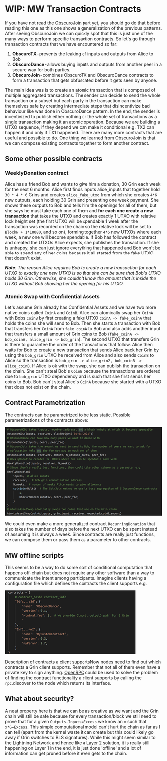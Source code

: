 # WIP: MW Transaction Contracts
If you have not read the [ObscuroJoin](./ObscuroJoin.md) part yet, you should go do that before reading this one as this one shows a generalization of the previous patterns. After seeing ObscuroJoin we can quickly spot that this is just one of the many ways to perform specific transaction contracts. So let's go through transaction contracts that we have encountered so far:
1. **ObscuroTX** - prevents the leaking of inputs and outputs from Alice to Bob
2. **ObscuroDance** - allows buying inputs and outputs from another peer in a secure way for both parties.
3. **ObscuroJoin** - combines ObscuroTX and ObscuroDance contracts to form a transaction that gets obfuscated before it gets seen by anyone.

The main idea was is to create an atomic transaction that is composed of multiple aggregated transactions. The sender can decide to send the whole transaction or a subset but each party in the transaction can make
themselves safe by creating intermediate steps that disincentivize bad behaviour like was done in ObscuroDance pattern. In the end, the sender is incentivized to publish either nothing or the whole set of transactions
as a single transaction making it an atomic operation. Because we are building a UTXO sequence, if they depend we can make it conditional e.g. TX2 can happen if and only if TX1 happened.
There are many more contracts that are useful and possible to do. One thing we learned from ObscuroJoin is that we can compose existing contracts together to form another contract.

## Some other possible contracts

### WeeklyDonation contract
Alice has a friend Bob and wants to give him a donation, 30 Grin each week for the next 6 months. Alice first finds inputs alice_inputs that together hold `30 * 4 * 6` Grins and creates `alice_fake_utxo` from which she creates `4*6` new outputs, each holding 30 Grin and presenting one week payment. She shows these outputs to Bob and tells him the openings for all of them, but she says he must take each one of them and **for each one create a new transaction** that takes the UTXO and creates exactly 1 UTXO with relative lock height set (the first UTXO will be spendable 1 week after the transaction was recorded on the chain so the relative lock will be set to `BlockN + 1*10080`, and so on), forming together `4*6` new UTXOs where each week, a new one will become spendable. If Bob has followed the contract and created the UTXOs Alice expects, she publishes the transaction. If she is unhappy, she can just ignore everything that happened and Bob won't be able to spend any of her coins because it all started from the fake UTXO that doesn't exist.

_**Note**: The reason Alice requires Bob to create a new transaction for each UTXO to exactly one new UTXO is so that she can be sure that Bob's UTXO holds 30 Grin. Otherwise, she couldn't know the amount that is inside the UTXO without Bob showing her the opening for his UTXO._

### Atomic Swap with Confidential Assets
Let's assume Grin already has Confidential Assets and we have two more native coins called `CoinA` and `CoinB`. Alice can atomically swap her `CoinA` with Bobs `CoinB` by first creating a fake UTXO `coinA -> fake_coinA` that holds the coins she will send to Bob. Then she starts a transaction with Bob that transfers her `CoinA` from `fake_coinA` to Bob and also adds another input that transfers a small amount of Grin coins to Bob (`fake_coinA -> bob_coinA, alice_grin -> bob_grin`). The second UTXO that transfers Grin is there to guarantee the order of the transactions that follow. Alice then waits for Bob to create a new transaction that sends Alice back her Grin by using the `bob_grin` UTXO he received from Alice and also sends `CoinB` to Alice so the transaction is `bob_grin -> alice_grin2, bob_coinB -> alice_coinB`. If Alice is ok with the swap, she can publish the transaction on the chain. She can't steal Bob's `CoinB` because the transactions  are ordered due to `bob_grin` UTXO dependency and is such that she first sends her coins to Bob. Bob can't steal Alice's `CoinA` because she started with a UTXO that does not exist on the chain.

## Contract Parametrization
The contracts can be parametrized to be less static. Possible parametrizations of the contracts above:

![alt text](./imgs/contract_fns.png)

We could even make a more generalized contract `RecurringDonation` that also takes the number of days before the next UTXO can be spent instead of assuming it is always a week. Since contracts are really just functions, we can compose them or pass them as a parameter to other contracts.

## MW offline scripts
This seems to be a way to do some sort of conditional computation that happens off-chain but does not require any other software than a way to communicate the intent among participants. Imagine clients having a configuration file which defines the contracts the client supports e.g.

![alt text](./imgs/contract_support.png)

Description of contracts a client supportsNow nodes need to find out which contracts a Grin client supports. Remember that not all of them even have a private key to sign anything. [OpenRPC](https://open-rpc.org/) could be used to solve the problem of finding the contract functionality a client supports by calling the `rpc`.discover to the node which returns its interface.

## What about security?
A neat property here is that we can be as creative as we want and the Grin chain will still be safe because for every transaction/block we still need to prove that for a given `Outputs-Inputs=Excess` we know an `x` such that `x*G=Excess`. This simple computational model can't hurt the chain as far as I can tell (apart from the kernel waste it can create but this could likely go away if Grin switches to BLS signatures). While this might seem similar to the Lightning Network and hence like a Layer 2 solution, it is really still happening on Layer 1 in the end, it is just done 'offline' and a lot of information can get pruned before it even gets to the chain.